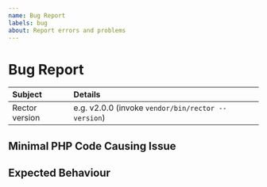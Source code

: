 ```yaml
---
name: Bug Report
labels: bug
about: Report errors and problems
---
```


# Bug Report

<!-- First, thank you for reporting a bug. That takes time and we appreciate that! -->

| Subject        | Details                                                         |
| :------------- | :---------------------------------------------------------------|
| Rector version | e.g. v2.0.0 (invoke `vendor/bin/rector --version`)             |

<!-- Please describe your problem here. -->

## Minimal PHP Code Causing Issue

<!-- Reproduce the issue using https://getrector.com/demo/ and post the URL here. -->

## Expected Behaviour

<!-- How should Rector change the code? Or should Rector skip it? -->
